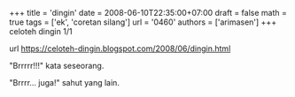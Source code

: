 +++
title = 'dingin'
date = 2008-06-10T22:35:00+07:00
draft = false
math = true
tags = ['ek', 'coretan silang']
url = '0460'
authors = ['arimasen']
+++
celoteh dingin 1/1 <!--more-->

url https://celoteh-dingin.blogspot.com/2008/06/dingin.html

"Brrrrr!!!" kata seseorang.

"Brrrr... juga!" sahut yang lain.
